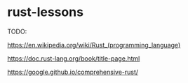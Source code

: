 # rust-lessons

TODO:

https://en.wikipedia.org/wiki/Rust_(programming_language)

https://doc.rust-lang.org/book/title-page.html

https://google.github.io/comprehensive-rust/
